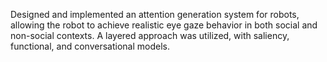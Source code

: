 Designed and implemented an attention generation system for robots, allowing the robot to achieve realistic eye gaze behavior in both social and non-social contexts. A layered approach was utilized, with saliency, functional, and conversational models.